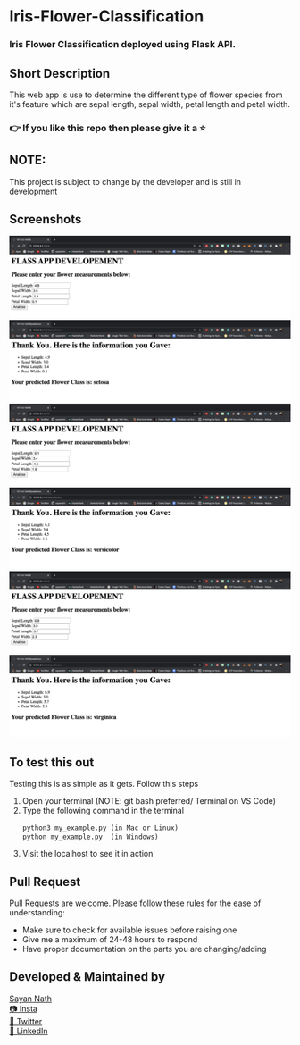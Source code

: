 # Iris-Flower-Classification
### Iris Flower Classification deployed using Flask API.

## Short Description
This web app is use to determine the different type of flower species from it's feature which are sepal length, sepal width, petal length and petal width.

### 👉 If you like this repo then please give it a ⭐️

## NOTE:
This project is subject to change by the developer and is still in development

## Screenshots
<img src="Screenshots/1.png" />
<img src="Screenshots/2.png" />
<img src="Screenshots/3.png" />
<img src="Screenshots/4.png" />
<img src="Screenshots/5.png" />
<img src="Screenshots/6.png" />

## To test this out
Testing this is as simple as it gets. Follow this steps
1. Open your terminal (NOTE: git bash preferred/ Terminal on VS Code)
2. Type the following command in the terminal
     ```
     python3 my_example.py (in Mac or Linux)
     python my_example.py  (in Windows)
     ```
3. Visit the localhost to see it in action

## Pull Request

Pull Requests are welcome. Please follow these rules for the ease of understanding:
* Make sure to check for available issues before raising one
* Give me a maximum of 24-48 hours to respond
* Have proper documentation on the parts you are changing/adding


## Developed & Maintained by
[Sayan Nath](https://sayan-nath.web.app/)<br>
[📷 Insta](https://www.instagram.com/sayannath235/)<br>
[🐤 Twitter](https://twitter.com/SayanNa20204009)<br>
[🧳 LinkedIn](https://www.linkedin.com/in/sayan-nath-15a989182/)
